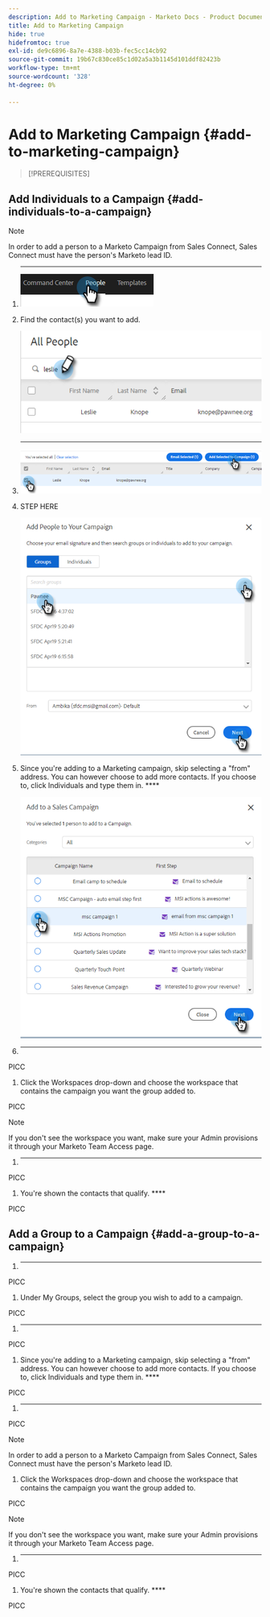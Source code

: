 ```yaml
---
description: Add to Marketing Campaign - Marketo Docs - Product Documentation
title: Add to Marketing Campaign
hide: true
hidefromtoc: true
exl-id: de9c6896-8a7e-4388-b03b-fec5cc14cb92
source-git-commit: 19b67c830ce85c1d02a5a3b1145d101ddf82423b
workflow-type: tm+mt
source-wordcount: '328'
ht-degree: 0%

---
```


# Add to Marketing Campaign {#add-to-marketing-campaign}

>[!PREREQUISITES]
>
>[](/help/marketo/product-docs/marketo-sales-insight/actions/marketo/make-a-campaign-visible-to-sales-connect-users.md)

## Add Individuals to a Campaign {#add-individuals-to-a-campaign}

>[!NOTE]
>
>In order to add a person to a Marketo Campaign from Sales Connect, Sales Connect must have the person&#39;s Marketo lead ID.

1. ****

   ![](assets/add-to-marketing-campaign-1.png)

1. Find the contact(s) you want to add.

   ![](assets/add-to-marketing-campaign-2.png)

1. ****

   ![](assets/add-to-marketing-campaign-3.png)

1. STEP HERE

   ![](assets/add-to-marketing-campaign-4.png)

1. Since you&#39;re adding to a Marketing campaign, skip selecting a &quot;from&quot; address. You can however choose to add more contacts. If you choose to, click Individuals and type them in. ****

   ![](assets/add-to-marketing-campaign-5.png)

1. ****

PICC

1. Click the Workspaces drop-down and choose the workspace that contains the campaign you want the group added to.

PICC

>[!NOTE]
>
>If you don&#39;t see the workspace you want, make sure your Admin provisions it through your Marketo Team Access page.

1. ****

PICC

1. You&#39;re shown the contacts that qualify. ****

PICC

## Add a Group to a Campaign {#add-a-group-to-a-campaign}

1. ****

PICC

1. Under My Groups, select the group you wish to add to a campaign.

PICC

1. ****

PICC

1. Since you&#39;re adding to a Marketing campaign, skip selecting a &quot;from&quot; address. You can however choose to add more contacts. If you choose to, click Individuals and type them in. ****

PICC

1. ****

PICC

>[!NOTE]
>
>In order to add a person to a Marketo Campaign from Sales Connect, Sales Connect must have the person&#39;s Marketo lead ID.

1. Click the Workspaces drop-down and choose the workspace that contains the campaign you want the group added to.

PICC

>[!NOTE]
>
>If you don&#39;t see the workspace you want, make sure your Admin provisions it through your Marketo Team Access page.

1. ****

PICC

1. You&#39;re shown the contacts that qualify. ****

PICC
